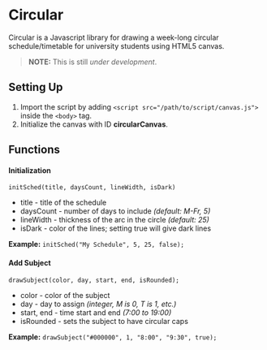# Circular
Circular is a Javascript library for drawing a week-long circular schedule/timetable for university students using HTML5 canvas.

> **NOTE:** This is still *under development*.

## Setting Up
1. Import the script by adding `<script src="/path/to/script/canvas.js">` inside the `<body>` tag.
2. Initialize the canvas with ID **circularCanvas**.

## Functions
#### Initialization
`initSched(title, daysCount, lineWidth, isDark)`
* title - title of the schedule
* daysCount - number of days to include *(default: M-Fr, 5)*
* lineWidth - thickness of the arc in the circle *(default: 25)*
* isDark - color of the lines; setting true will give dark lines

**Example:** `initSched("My Schedule", 5, 25, false);`

#### Add Subject
`drawSubject(color, day, start, end, isRounded);`
* color - color of the subject
* day - day to assign *(integer, M is 0, T is 1, etc.)*
* start, end - time start and end *(7:00 to 19:00)*
* isRounded - sets the subject to have circular caps

**Example:** `drawSubject("#000000", 1, "8:00", "9:30", true);`
